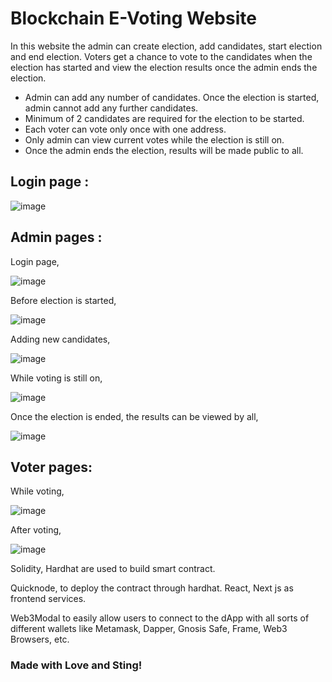 # Blockchain E-Voting Website

In this website the admin can create election, add candidates, start election and end election. Voters get a chance to vote to the candidates when the election has started and view the election results once the admin ends the election. 

* Admin can add any number of candidates. Once the election is started, admin cannot add any further candidates.
* Minimum of 2 candidates are required for the election to be started.
* Each voter can vote only once with one address.
* Only admin can view current votes while the election is still on. 
* Once the admin ends the election, results will be made public to all. 

## Login page :

![image](https://user-images.githubusercontent.com/77727312/235327045-e11dc150-1c68-4f63-aa15-c5683156687d.png)


## Admin pages :


Login page,

![image](https://user-images.githubusercontent.com/77727312/235327066-73746548-d7d8-4f25-8ebe-7ad6b36e1ee2.png)

Before election is started,

![image](https://user-images.githubusercontent.com/77727312/235327085-92ad7269-6e37-45d4-abdd-4ae6ab9fb650.png)

Adding new candidates,

![image](https://user-images.githubusercontent.com/77727312/235327123-a35c010e-bfc4-4023-97af-15fdf878d924.png)

While voting is still on,

![image](https://user-images.githubusercontent.com/77727312/235327226-33e744ba-1c61-46ab-a573-0f4ea37347e5.png)

Once the election is ended, the results can be viewed by all,

![image](https://user-images.githubusercontent.com/77727312/235327270-05506f2f-ae9e-429c-8bca-3107ca85a613.png)


## Voter pages: 

While voting,

![image](https://user-images.githubusercontent.com/77727312/235327167-d05bd89f-6dc8-4d12-831b-b73b3fca2dc4.png)

After voting,

![image](https://user-images.githubusercontent.com/77727312/235327182-4917e60a-15bf-400b-8e7f-dd565283183e.png)


Solidity, Hardhat are used to build smart contract.

Quicknode, to deploy the contract through hardhat. React, Next js as frontend services.

Web3Modal to easily allow users to connect to the dApp with all sorts of different wallets like Metamask, Dapper, Gnosis Safe, Frame, Web3 Browsers, etc.

### Made with Love and Sting!

